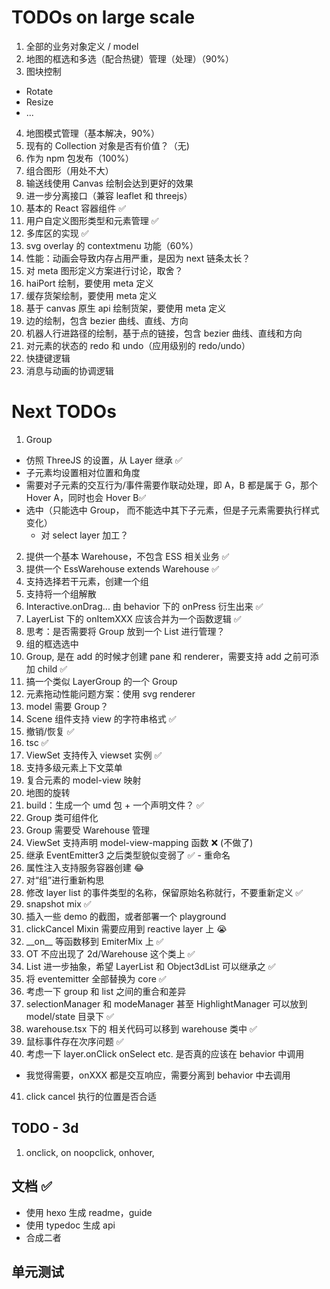 # TODOs on large scale

1. 全部的业务对象定义 / model
2. 地图的框选和多选（配合热键）管理（处理）（90%）
3. 图块控制

- Rotate
- Resize
- ...

4. 地图模式管理（基本解决，90%）
5. 现有的 Collection 对象是否有价值？（无)
6. 作为 npm 包发布（100%）
7. 组合图形（用处不大）
8. 输送线使用 Canvas 绘制会达到更好的效果
9. 进一步分离接口（兼容 leaflet 和 threejs）
10. 基本的 React 容器组件 ✅
11. 用户自定义图形类型和元素管理 ✅
12. 多库区的实现 ✅
13. svg overlay 的 contextmenu 功能（60%）
14. 性能：动画会导致内存占用严重，是因为 next 链条太长？
15. 对 meta 图形定义方案进行讨论，取舍？
16. haiPort 绘制，要使用 meta 定义
17. 缓存货架绘制，要使用 meta 定义
18. 基于 canvas 原生 api 绘制货架，要使用 meta 定义
19. 边的绘制，包含 bezier 曲线、直线、方向
20. 机器人行进路径的绘制，基于点的链接，包含 bezier 曲线、直线和方向
21. 对元素的状态的 redo 和 undo（应用级别的 redo/undo）
22. 快捷键逻辑
23. 消息与动画的协调逻辑

# Next TODOs

1. Group

- 仿照 ThreeJS 的设置，从 Layer 继承 ✅
- 子元素均设置相对位置和角度
- 需要对子元素的交互行为/事件需要作联动处理，即 A，B 都是属于 G，那个 Hover A，同时也会 Hover B✅
- 选中（只能选中 Group， 而不能选中其下子元素，但是子元素需要执行样式变化）
  - 对 select layer 加工？

2. 提供一个基本 Warehouse，不包含 ESS 相关业务 ✅
3. 提供一个 EssWarehouse extends Warehouse ✅
4. 支持选择若干元素，创建一个组
5. 支持将一个组解散
6. Interactive.onDrag... 由 behavior 下的 onPress 衍生出来 ✅
7. LayerList 下的 onItemXXX 应该合并为一个函数逻辑 ✅
8. 思考：是否需要将 Group 放到一个 List 进行管理？
9. 组的框选选中
10. Group, 是在 add 的时候才创建 pane 和 renderer，需要支持 add 之前可添加 child ✅
11. 搞一个类似 LayerGroup 的一个 Group
12. 元素拖动性能问题方案：使用 svg renderer
13. model 需要 Group？
14. Scene 组件支持 view 的字符串格式 ✅
15. 撤销/恢复 ✅
16. tsc ✅
17. ViewSet 支持传入 viewset 实例 ✅
18. 支持多级元素上下文菜单
19. 复合元素的 model-view 映射
20. 地图的旋转
21. build：生成一个 umd 包 + 一个声明文件？ ✅
22. Group 类可组件化
23. Group 需要受 Warehouse 管理
24. ViewSet 支持声明 model-view-mapping 函数 ❌ (不做了)
25. 继承 EventEmitter3 之后类型貌似变弱了 ✅ - 重命名
26. 属性注入支持服务容器创建 😂
27. 对“组”进行重新构思
28. 修改 layer list 的事件类型的名称，保留原始名称就行，不要重新定义 ✅
29. snapshot mix ✅
30. 插入一些 demo 的截图，或者部署一个 playground
31. clickCancel Mixin 需要应用到 reactive layer 上 😭
32. \_\_on\_\_ 等函数移到 EmiterMix 上 ✅
33. OT 不应出现了 2d/Warehouse 这个类上 ✅
34. List 进一步抽象，希望 LayerList 和 Object3dList 可以继承之 ✅
35. 将 eventemitter 全部替换为 core ✅
36. 考虑一下 group 和 list 之间的重合和差异
37. selectionManager 和 modeManager 甚至 HighlightManager 可以放到 model/state 目录下 ✅
38. warehouse.tsx 下的 相关代码可以移到 warehouse 类中 ✅
39. 鼠标事件存在次序问题 ✅
40. 考虑一下 layer.onClick onSelect etc. 是否真的应该在 behavior 中调用

- 我觉得需要，onXXX 都是交互响应，需要分离到 behavior 中去调用

41. click cancel 执行的位置是否合适

## TODO - 3d

1. onclick, on noopclick, onhover,

## 文档 ✅

- 使用 hexo 生成 readme，guide
- 使用 typedoc 生成 api
- 合成二者

## 单元测试
